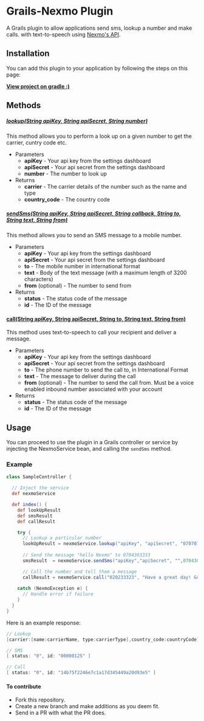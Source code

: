 # Grails-Nexmo Plugin

A Grails plugin to allow applications send sms, lookup a number and make calls. with text-to-speech using [Nexmo's API](https://www.nexmo.com/).

## Installation

You can add this plugin to your application by following the steps on this page:

 __[View project on gradle :)](https://plugins.gradle.org/plugin/com.saopayne.grails-nexmo)__ 

## Methods


##### [__lookup(String apiKey, String apiSecret, String number)__](https://github.com/saopayne/grails-nexmo/blob/master/grails-app/services/NexmoService#L129)

This method allows you to perform a look up on a given number to get the carrier, cuntry code etc.

* Parameters
  * __apiKey__ - Your api key from the settings dashboard
  * __apiSecret__ - Your api secret from the settings dashboard
  * __number__  - The number to look up
* Returns
  * __carrier__ - The carrier details of the number such as the name and type
  * __country_code__ - The country code 

##### [__sendSms(String apiKey, String apiSecret, String callback, String to, String text, String from)__](https://github.com/saopayne/grails-nexmo/blob/master/grails-app/services/NexmoService#L129)

This method allows you to send an SMS message to a mobile number.

* Parameters
  * __apiKey__ - Your api key from the settings dashboard
  * __apiSecret__ - Your api secret from the settings dashboard
  * __to__ - The mobile number in international format
  * __text__ - Body of the text message (with a maximum length of 3200 characters)
  * __from__ (optional) - The number to send from
* Returns
  * __status__ - The status code of the message
  * __id__ - The ID of the message

#### [__call(String apiKey, String apiSecret, String to, String text, String from)__](https://github.com/saopayne/grails-nexmo/blob/master/grails-app/services/NexmoService#L153)

This method uses text-to-speech to call your recipient and deliver a message.

* Parameters
  * __apiKey__ - Your api key from the settings dashboard
  * __apiSecret__ - Your api secret from the settings dashboard
  * __to__ - The phone number to send the call to, in International Format
  * __text__ - The message to deliver during the call
  * __from__ (optional) - The number to send the call from. Must be a voice enabled inbound number associated with your account
* Returns
  * __status__ - The status code of the message
  * __id__ - The ID of the message

## Usage

You can proceed to use the plugin in a Grails controller or service by injecting the NexmoService bean, and calling the `sendSms` method.

### Example

```groovy
class SampleController {

  // Inject the service
  def nexmoService

  def index() {
    def lookUpResult
    def smsResult
    def callResult

    try {
      // Lookup a particular number
      lookUpResult = nexmoService.lookup("apiKey", "apiSecret", "070707") 
       
      // Send the message "hello Nexmo" to 0704303333
      smsResult  = nexmoService.sendSms("apiKey","apiSecret", "",0704303333", "Hello Nexmo")

      // Call the number and tell them a message
      callResult = nexmoService.call("020233323", "Have a great day! Goodbye.")
    
    catch (NexmoException e) {
      // Handle error if failure
    }
  }
}
```

Here is an example response:

```groovy
// Lookup
[carrier:[name:carrierName, type:carrierType],country_code:countryCode]

// SMS
[ status: "0", id: "00000125" ]

// Call
[ status: "0", id: "14b75f2246e7c1a17d345449a20d93e5" ]
```

#### To contribute
- Fork this repository.
- Create a new branch and make additions as you deem fit.
- Send in a PR with what the PR does.
